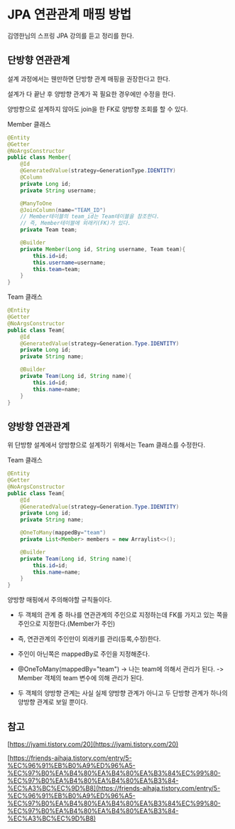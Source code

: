 # JPA 연관관계 매핑 방법

김영한님의 스프링 JPA 강의를 듣고 정리를 한다.

## 단방향 연관관계
설계 과정에서는 웬만하면 단방향 관계 매핑을 권장한다고 한다.

설계가 다 끝난 후 양방향 관계가 꼭 필요한 경우에만 수정을 한다.

양방향으로 설계하지 않아도 join을 한 FK로 양방향 조회를 할 수 있다.

Member 클래스
```java
@Entity
@Getter
@NoArgsConstructor
public class Member{
    @Id
    @GeneratedValue(strategy=GenerationType.IDENTITY)
    @Column
    private Long id;
    private String username;

    @ManyToOne
    @JoinColumn(name="TEAM_ID")
    // Member테이블의 team_id는 Team테이블을 참조한다.
    // 즉, Member테이블에 외래키(FK)가 있다.
    private Team team;

    @Builder
    private Member(Long id, String username, Team team){
        this.id=id;
        this.username=username;
        this.team=team;
    }
}
```
Team 클래스
```java
@Entity
@Getter
@NoArgsConstructor
public class Team{
    @Id
    @GeneratedValue(strategy=Generation.Type.IDENTITY)
    private Long id;
    private String name;

    @Builder
    private Team(Long id, String name){
        this.id=id;
        this.name=name;
    }
}
```

## 양방향 연관관계

위 단방향 설계에서 양방향으로 설계하기 위해서는 Team 클래스를 수정한다.

Team 클래스
```java
@Entity
@Getter
@NoArgsConstructor
public class Team{
    @Id
    @GeneratedValue(strategy=Generation.Type.IDENTITY)
    private Long id;
    private String name;

    @OneToMany(mappedBy="team")
    private List<Member> members = new Arraylist<>();

    @Builder
    private Team(Long id, String name){
        this.id=id;
        this.name=name;
    }
}
```
양방향 매핑에서 주의해야할 규칙들이다.
- 두 객체의 관계 중 하나를 연관관계의 주인으로 지정하는데 FK를 가지고 있는 쪽을 주인으로 지정한다.(Member가 주인)
- 즉, 연관관계의 주인만이 외래키를 관리(등록,수정)한다.

- 주인이 아닌쪽은 mappedBy로 주인을 지정해준다.
- @OneToMany(mappedBy="team") -> 나는 team에 의해서 관리가 된다. -> Member 객체의 team 변수에 의해 관리가 된다.

- 두 객체의 양방향 관계는 사실 실제 양방향 관계가 아니고 두 단방향 관계가 하나의 양방향 관계로 보일 뿐이다.

## 참고
[https://jyami.tistory.com/20](https://jyami.tistory.com/20)

[https://friends-aihaja.tistory.com/entry/5-%EC%96%91%EB%B0%A9%ED%96%A5-%EC%97%B0%EA%B4%80%EA%B4%80%EA%B3%84%EC%99%80-%EC%97%B0%EA%B4%80%EA%B4%80%EA%B3%84-%EC%A3%BC%EC%9D%B8](https://friends-aihaja.tistory.com/entry/5-%EC%96%91%EB%B0%A9%ED%96%A5-%EC%97%B0%EA%B4%80%EA%B4%80%EA%B3%84%EC%99%80-%EC%97%B0%EA%B4%80%EA%B4%80%EA%B3%84-%EC%A3%BC%EC%9D%B8)
